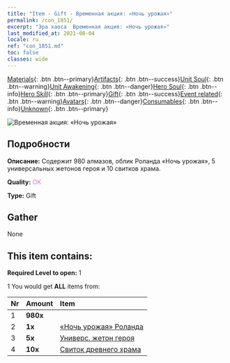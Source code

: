 ```yaml
---
title: "Item - Gift - Временная акция: «Ночь урожая»"
permalink: /con_1851/
excerpt: "Эра хаоса  Временная акция: «Ночь урожая»"
last_modified_at: 2021-08-04
locale: ru
ref: "con_1851.md"
toc: false
classes: wide
---
```

 [Materials](/ItemsRU/){: .btn .btn--primary}[Artifacts](/ItemsRU/Artifacts/){: .btn .btn--success}[Unit Soul](/ItemsRU/UnitSoul/){: .btn .btn--warning}[Unit Awakening](/ItemsRU/UnitAwakening/){: .btn .btn--danger}[Hero Soul](/ItemsRU/HeroSoul/){: .btn .btn--info}[Hero Skill](/ItemsRU/HeroSkill/){: .btn .btn--primary}[Gift](/ItemsRU/Gift/){: .btn .btn--success}[Event related](/ItemsRU/Events/){: .btn .btn--warning}[Avatars](/ItemsRU/Avatars/){: .btn .btn--danger}[Consumables](/ItemsRU/Consumables/){: .btn .btn--info}[Unknown](/ItemsRU/Unknown/){: .btn .btn--primary}

 ![Временная акция: «Ночь урожая»](/images/t/i_907474.png)

## Подробности
 **Описание:** Содержит 980 алмазов, облик Роланда «Ночь урожая», 5 универсальных жетонов героя и 10 свитков храма.

 **Quality:** <span style="color: #DA70D6">OK</span>

 **Type:** Gift

## Gather

  None

## This item contains:

 **Required Level to open:** 1

 1 You would get **ALL** items  from:

  | Nr | Amount |     Item    |
  |:---|:-------|:------------|
  | 1 |  **980x** | <i class="fas fa-gem"/> |  | 
  | 2 |  **1x** | [«Ночь урожая» Роланда](/ItemsRU/con_1034/) |  | 
  | 3 |  **5x** | [Универс. жетон героя](/ItemsRU/her_358/) |  | 
  | 4 |  **10x** | [Свиток древнего храма](/ItemsRU/con_697/) |  | 
